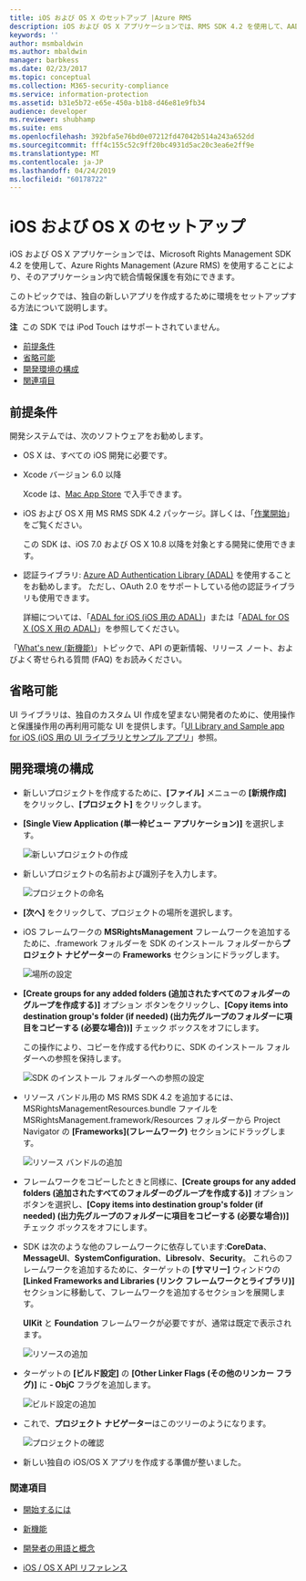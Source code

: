```yaml
---
title: iOS および OS X のセットアップ |Azure RMS
description: iOS および OS X アプリケーションでは、RMS SDK 4.2 を使用して、AAD RM リソースを使用することにより、そのアプリケーション内で統合情報保護を有効にできます。
keywords: ''
author: msmbaldwin
ms.author: mbaldwin
manager: barbkess
ms.date: 02/23/2017
ms.topic: conceptual
ms.collection: M365-security-compliance
ms.service: information-protection
ms.assetid: b31e5b72-e65e-450a-b1b8-d46e81e9fb34
audience: developer
ms.reviewer: shubhamp
ms.suite: ems
ms.openlocfilehash: 392bfa5e76bd0e07212fd47042b514a243a652dd
ms.sourcegitcommit: fff4c155c52c9ff20bc4931d5ac20c3ea6e2ff9e
ms.translationtype: MT
ms.contentlocale: ja-JP
ms.lasthandoff: 04/24/2019
ms.locfileid: "60178722"
---
```

# <a name="ios-and-os-x-setup"></a>iOS および OS X のセットアップ

iOS および OS X アプリケーションでは、Microsoft Rights Management SDK 4.2 を使用して、Azure Rights Management (Azure RMS) を使用することにより、そのアプリケーション内で統合情報保護を有効にできます。

このトピックでは、独自の新しいアプリを作成するために環境をセットアップする方法について説明します。

**注**  この SDK では iPod Touch はサポートされていません。


-   [前提条件](#prerequisites)
-   [省略可能](#optional)
-   [開発環境の構成](#configuring-your-development-environment)
-   [関連項目](#see-also)

## <a name="prerequisites"></a>前提条件

開発システムでは、次のソフトウェアをお勧めします。

-   OS X は、すべての iOS 開発に必要です。
-   Xcode バージョン 6.0 以降

    Xcode は、[Mac App Store](https://developer.apple.com/technologies/mac/) で入手できます。

-   iOS および OS X 用 MS RMS SDK 4.2 パッケージ。詳しくは、「[作業開始](get-started.md)」をご覧ください。

    この SDK は、iOS 7.0 および OS X 10.8 以降を対象とする開発に使用できます。

-   認証ライブラリ: [Azure AD Authentication Library (ADAL)](https://msdn.microsoft.com/library/jj573266.aspx) を使用することをお勧めします。 ただし、OAuth 2.0 をサポートしている他の認証ライブラリも使用できます。

    詳細については、「[ADAL for iOS (iOS 用の ADAL)](https://github.com/MSOpenTech/azure-activedirectory-library-for-ios)」または「[ADAL for OS X (OS X 用の ADAL)](https://github.com/MSOpenTech/azure-activedirectory-library-for-ios/tree/OSXUniversal)」を参照してください。

「[What's new (新機能)](release-notes.md)」トピックで、API の更新情報、リリース ノート、およびよく寄せられる質問 (FAQ) をお読みください。

## <a name="optional"></a>省略可能

UI ライブラリは、独自のカスタム UI 作成を望まない開発者のために、使用操作と保護操作用の再利用可能な UI を提供します。「[UI Library and Sample app for iOS (iOS 用の UI ライブラリとサンプル アプリ](https://github.com/AzureAD/rms-sdk-ui-for-ios)」参照。

## <a name="configuring-your-development-environment"></a>開発環境の構成

-   新しいプロジェクトを作成するために、**[ファイル]** メニューの **[新規作成]** をクリックし、**[プロジェクト]** をクリックします。
-   **[Single View Application (単一枠ビュー アプリケーション)]** を選択します。

    ![新しいプロジェクトの作成](../media/iOS-Project.png)

-   新しいプロジェクトの名前および識別子を入力します。

    ![プロジェクトの命名](../media/iOS-project-options.png)

-   **[次へ]** をクリックして、プロジェクトの場所を選択します。
-   iOS フレームワークの **MSRightsManagement** フレームワークを追加するために、.framework フォルダーを SDK のインストール フォルダーから**プロジェクト ナビゲーター**の **Frameworks** セクションにドラッグします。

    ![場所の設定](../media/ios-add-dependencies-01a.png)

-   **[Create groups for any added folders (追加されたすべてのフォルダーのグループを作成する)]** オプション ボタンをクリックし、**[Copy items into destination group's folder (if needed) (出力先グループのフォルダーに項目をコピーする (必要な場合))]** チェック ボックスをオフにします。

    この操作により、コピーを作成する代わりに、SDK のインストール フォルダーへの参照を保持します。

    ![SDK のインストール フォルダーへの参照の設定](../media/iOS-create-groups.png)

-   リソース バンドル用の MS RMS SDK 4.2 を追加するには、MSRightsManagementResources.bundle ファイルを MSRightsManagement.framework/Resources フォルダーから Project Navigator の **[Frameworks]\(フレームワーク\)** セクションにドラッグします。

    ![リソース バンドルの追加](../media/iOS-add-resource-bundle-02a.png)

-   フレームワークをコピーしたときと同様に、**[Create groups for any added folders (追加されたすべてのフォルダーのグループを作成する)]** オプション ボタンを選択し、**[Copy items into destination group's folder (if needed) (出力先グループのフォルダーに項目をコピーする (必要な場合))]** チェック ボックスをオフにします。
-   SDK は次のような他のフレームワークに依存しています:**CoreData**、**MessageUI**、**SystemConfiguration**、**Libresolv**、**Security**。 これらのフレームワークを追加するために、ターゲットの **[サマリー]** ウィンドウの **[Linked Frameworks and Libraries (リンク フレームワークとライブラリ)]** セクションに移動して、フレームワークを追加するセクションを展開します。

    **UIKit** と **Foundation** フレームワークが必要ですが、通常は既定で表示されます。

    ![リソースの追加](../media/iOS-add-libraries.png)

-   ターゲットの **[ビルド設定]** の **[Other Linker Flags (その他のリンカー フラグ)]** に **- ObjC** フラグを追加します。

    ![ビルド設定の追加](../media/iOS-linker-flags.png)

-   これで、**プロジェクト ナビゲーター**はこのツリーのようになります。

    ![プロジェクトの確認](../media/iOS-verify-setup-01a.png)

-   新しい独自の iOS/OS X アプリを作成する準備が整いました。

### <a name="see-also"></a>関連項目

* [開始するには](get-started.md)

* [新機能](release-notes.md)

* [開発者の用語と概念](core-concepts.md)

* [iOS / OS X API リファレンス](https://msdn.microsoft.com/library/dn758306.aspx)
